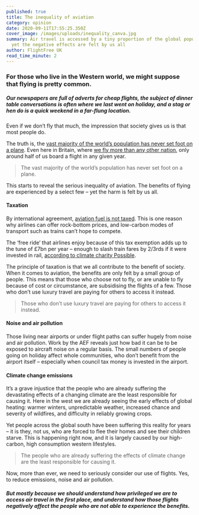 ```yaml
---
published: true
title: The inequality of aviation
category: opinion
date: 2020-09-11T17:55:25.350Z
cover_image: /images/uploads/inequality_canva.jpg
summary: Air travel is accessed by a tiny proportion of the global population –
  yet the negative effects are felt by us all
author: FlightFree UK
read_time_minute: 2
---
```

### For those who live in the Western world, we might suppose that flying is pretty common.

##### Our newspapers are full of adverts for cheap flights, the subject of dinner table conversations is often where we last went on holiday, and a stag or hen do is a quick weekend in a far-flung location. 

Even if we don’t fly that much, the impression that society gives us is that most people do.

The truth is, the [vast majority of the world’s population has never set foot on a plane](https://www.sciencedirect.com/science/article/pii/S0959378020307779). Even here in Britain, where [we fly more than any other nation](https://www.independent.co.uk/travel/news-and-advice/british-travellers-iata-world-air-transport-statistics-a9029366.html), only around half of us board a flight in any given year.

> The vast majority of the world’s population has never set foot on a plane.

This starts to reveal the serious inequality of aviation. The benefits of flying are experienced by a select few – yet the harm is felt by us all.

#### Taxation

By international agreement, [aviation fuel is not taxed](https://theconversation.com/its-time-to-wake-up-to-the-devastating-impact-flying-has-on-the-environment-70953). This is one reason why airlines can offer rock-bottom prices, and low-carbon modes of transport such as trains can’t hope to compete.

The ‘free ride’ that airlines enjoy because of this tax exemption adds up to the tune of £7bn per year – enough to slash train fares by 2/3rds if it were invested in rail, [according to climate charity Possible](https://twitter.com/FlightFree2020/status/1273882897427116035?s=20).

The principle of taxation is that we all contribute to the benefit of society. When it comes to aviation, the benefits are only felt by a small group of people. This means that those who choose not to fly, or are unable to fly because of cost or circumstance, are subsidising the flights of a few. Those who don’t use luxury travel are paying for others to access it instead.

>  Those who don’t use luxury travel are paying for others to access it instead.

#### Noise and air pollution

Those living near airports or under flight paths can suffer hugely from noise and air pollution. Work by the AEF reveals just how bad it can be to be exposed to aircraft noise on a regular basis. The small numbers of people going on holiday affect whole communities, who don’t benefit from the airport itself – especially when council tax money is invested in the airport. 

#### Climate change emissions

It’s a grave injustice that the people who are already suffering the devastating effects of a changing climate are the least responsible for causing it. Here in the west we are already seeing the early effects of global heating: warmer winters, unpredictable weather, increased chance and severity of wildfires, and difficulty in reliably growing crops. 

Yet people across the global south have been suffering this reality for years – it is they, not us, who are forced to flee their homes and see their children starve. This is happening right now, and it is largely caused by our high-carbon, high consumption western lifestyles.

> The people who are already suffering the effects of climate change are the least responsible for causing it.

Now, more than ever, we need to seriously consider our use of flights. Yes, to reduce emissions, noise and air pollution. 

##### But mostly because we should understand how privileged we are to access air travel in the first place, and understand how those flights negatively affect the people who are not able to experience the benefits.